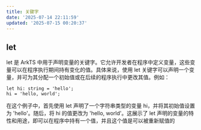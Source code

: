 ```yaml
---
title: 关键字
date: '2025-07-14 22:11:59'
updated: '2025-07-15 00:20:37'
---
```

## let
let 是 ArkTS 中用于声明变量的关键字。它允许开发者在程序中定义变量，这些变量可以在程序执行期间持有变化的值。具体来说，使用 let 关键字可以声明一个变量，并可为其分配一个初始值或在后续的程序执行中更改其值。例如：

```arkts
let hi: string = 'hello';
hi = 'hello, world';
```

在这个例子中，首先使用 let 声明了一个字符串类型的变量 hi，并将其初始值设置为 'hello'。随后，将 hi 的值更改为 'hello, world'。这展示了 let 声明的变量的特性和用途，即可以在程序中持有一个值，并且这个值是可以被重新赋值的

